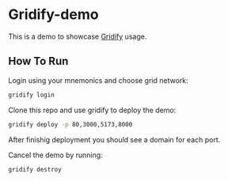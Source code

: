 # Gridify-demo

This is a demo to showcase [Gridify](https://github.com/rawdaGastan/gridify) usage.

## How To Run

Login using your mnemonics and choose grid network:

```bash
gridify login
```

Clone this repo and use gridify to deploy the demo:

```bash
gridify deploy -p 80,3000,5173,8000
```

After finishig deployment you should see a domain for each port.

Cancel the demo by running:

```bash
gridify destroy
```
